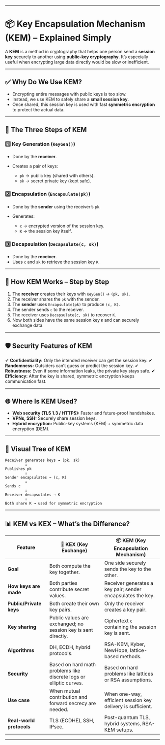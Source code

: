 
---

# 📦 **Key Encapsulation Mechanism (KEM)** – Explained Simply

A **KEM** is a method in cryptography that helps one person send a **session key** securely to another using **public-key cryptography**. It’s especially useful when encrypting large data directly would be slow or inefficient.

---

## ✅ **Why Do We Use KEM?**

* Encrypting entire messages with public keys is too slow.
* Instead, we use KEM to safely share a **small session key**.
* Once shared, this session key is used with fast **symmetric encryption** to protect the actual data.

---

## 🔑 **The Three Steps of KEM**

### 1️⃣ **Key Generation (`KeyGen()`)**

* Done by the **receiver**.
* Creates a pair of keys:

  * `pk` → public key (shared with others).
  * `sk` → secret private key (kept safe).

### 2️⃣ **Encapsulation (`Encapsulate(pk)`)**

* Done by the **sender** using the receiver’s `pk`.
* Generates:

  * `c` → encrypted version of the session key.
  * `K` → the session key itself.

### 3️⃣ **Decapsulation (`Decapsulate(c, sk)`)**

* Done by the **receiver**.
* Uses `c` and `sk` to retrieve the session key `K`.

---

## 🔄 **How KEM Works – Step by Step**

1. The **receiver** creates their keys with `KeyGen()` → `(pk, sk)`.
2. The receiver shares the `pk` with the sender.
3. The **sender** uses `Encapsulate(pk)` to produce `(c, K)`.
4. The sender sends `c` to the receiver.
5. The receiver uses `Decapsulate(c, sk)` to recover `K`.
6. Now both sides have the same session key `K` and can securely exchange data.

---

## 🛡 **Security Features of KEM**

✔ **Confidentiality:** Only the intended receiver can get the session key.
✔ **Randomness:** Outsiders can’t guess or predict the session key.
✔ **Robustness:** Even if some information leaks, the private key stays safe.
✔ **Efficiency:** After the key is shared, symmetric encryption keeps communication fast.

---

## 🌐 **Where Is KEM Used?**

* **Web security (TLS 1.3 / HTTPS):** Faster and future-proof handshakes.
* **VPNs, SSH:** Securely share session keys.
* **Hybrid encryption:** Public-key systems (KEM) + symmetric data encryption (DEM).

---

## 📂 **Visual Tree of KEM**

```
Receiver generates keys → (pk, sk)
         ↓
Publishes pk
         ↓
Sender encapsulates → (c, K)
         ↓
Sends c
         ↓
Receiver decapsulates → K
         ↓
Both share K → used for symmetric encryption
```

---

## 📊 **KEM vs KEX – What’s the Difference?**

| Feature                  | 🔑 **KEX (Key Exchange)**                                          | 📦 **KEM (Key Encapsulation Mechanism)**                    |
| ------------------------ | ------------------------------------------------------------------ | ----------------------------------------------------------- |
| **Goal**                 | Both compute the key together.                                     | One side securely sends the key to the other.               |
| **How keys are made**    | Both parties contribute secret values.                             | Receiver generates a key pair; sender encapsulates the key. |
| **Public/Private keys**  | Both create their own key pairs.                                   | Only the receiver creates a key pair.                       |
| **Key sharing**          | Public values are exchanged; no session key is sent directly.      | Ciphertext `c` containing the session key is sent.          |
| **Algorithms**           | DH, ECDH, hybrid protocols.                                        | RSA-KEM, Kyber, NewHope, lattice-based methods.             |
| **Security**             | Based on hard math problems like discrete logs or elliptic curves. | Based on hard problems like lattices or RSA assumptions.    |
| **Use case**             | When mutual contribution and forward secrecy are needed.           | When one-way, efficient session key delivery is sufficient. |
| **Real-world protocols** | TLS (ECDHE), SSH, IPsec.                                           | Post-quantum TLS, hybrid systems, RSA-KEM setups.           |

---
